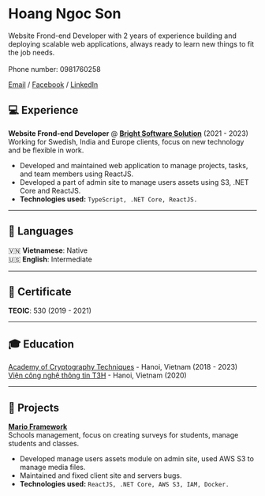 # Hoang Ngoc Son

Website Frond-end Developer with 2 years of experience building and deploying scalable web applications, always ready to learn new things to fit the job needs.
<br>
<br>
Phone number: 0981760258

[Email](mailto:sonhn980@gmail.com) / [Facebook](https://www.facebook.com/sn0w2k/) / [LinkedIn](https://www.linkedin.com/in/snow2k/)

## 💻 Experience
**Website Frond-end Developer** @ **[Bright Software Solution](https://www.brightsoftsolution.com/)** (2021 - 2023)<br>
Working for Swedish, India and Europe clients, focus on new technology and be flexible in work.
- Developed and maintained web application to manage projects, tasks, and team members using ReactJS.
- Developed a part of admin site to manage users assets using S3, .NET Core and ReactJS.
- **Technologies used:** `TypeScript, .NET Core, ReactJS.`


---

## 💬 Languages
🇻🇳 **Vietnamese**: Native <br>
🇺🇸 **English**: Intermediate

---
## 📃 Certificate
**TEOIC**: 530 (2019 - 2021)

---

## 🎓 Education
[Academy of Cryptography Techniques](https://www.actvn.edu.vn/) - Hanoi, Vietnam (2018 - 2023) <br>
[Viện công nghệ thông tin T3H](https://t3h.edu.vn/) - Hanoi, Vietnam (2020)

---

## 📱 Projects
**[Mario Framework](https://marioframework.com/software/)**<br>
Schools management, focus on creating surveys for students, manage students and classes.
- Developed manage users assets module on admin site, used AWS S3 to manage media files.
- Maintained and fixed client site and servers bugs.
- **Technologies used:** `ReactJS, .NET Core, AWS S3, IAM, Docker.`
